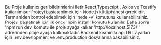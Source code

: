 Bu Proje kullanıcı geri bildirimlerini iletir React,Typescript , Axios ve Toastify kullanılmıştır 
Projeyi başlatabilmek için Node.js kütüphanesi gereklidir. 
Termianlden kontrol edebilmek için 'node -v' komutunu kullanabilirsiniz. 
Projeyi başlatmak için ilk önce 'npm install' komutu kullanılır. 
Daha sonra 'npm run dev' komutu ile proje ayağa kalkar 
'http://localhost:5173/'' adresinden proje ayağa kalkmaktadır. 
Backend kısmında api URL ayarları için .env.development ve .env.production dosyalarına bakabilirsiniz.
